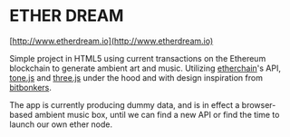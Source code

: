 # ETHER DREAM  


[http://www.etherdream.io](http://www.etherdream.io) 

Simple project in HTML5 using current transactions on the Ethereum blockchain to generate ambient art and music. Utilizing [etherchain](http:/www.etherchain.org)'s API, [tone.js](https://tonejs.github.io/) and [three.js](https://threejs.org/) under the hood and with design inspiration from [bitbonkers](https://bitbonkers.com/).

The app is currently producing dummy data, and is in effect a browser-based ambient music box, until we can find a new API or find the time to launch our own ether node. 
